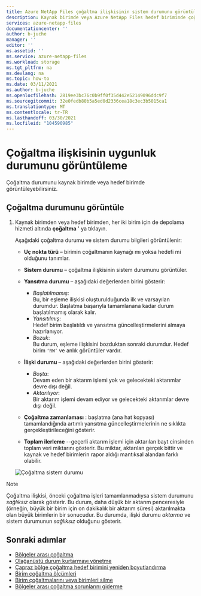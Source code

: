 ```yaml
---
title: Azure NetApp Files çoğaltma ilişkisinin sistem durumunu görüntüle | Microsoft Docs
description: Kaynak birimde veya Azure NetApp Files hedef biriminde çoğaltma durumunun nasıl görüntüleneceğini açıklar.
services: azure-netapp-files
documentationcenter: ''
author: b-juche
manager: ''
editor: ''
ms.assetid: ''
ms.service: azure-netapp-files
ms.workload: storage
ms.tgt_pltfrm: na
ms.devlang: na
ms.topic: how-to
ms.date: 03/11/2021
ms.author: b-juche
ms.openlocfilehash: 2819ee3bc76c0b9ff0f35d442e52149096ddc9f7
ms.sourcegitcommit: 32e0fedb80b5a5ed0d2336cea18c3ec3b5015ca1
ms.translationtype: MT
ms.contentlocale: tr-TR
ms.lasthandoff: 03/30/2021
ms.locfileid: "104590985"
---
```

# <a name="display-health-status-of-replication-relationship"></a>Çoğaltma ilişkisinin uygunluk durumunu görüntüleme 

Çoğaltma durumunu kaynak birimde veya hedef birimde görüntüleyebilirsiniz.  

## <a name="display-replication-status"></a>Çoğaltma durumunu görüntüle

1. Kaynak birimden veya hedef birimden, her iki birim için de depolama hizmeti altında **çoğaltma** ' ya tıklayın.

    Aşağıdaki çoğaltma durumu ve sistem durumu bilgileri görüntülenir:  
    * **Uç nokta türü** – birimin çoğaltmanın kaynağı mı yoksa hedefi mi olduğunu tanımlar.
    * **Sistem durumu** – çoğaltma ilişkisinin sistem durumunu görüntüler.
    * **Yansıtma durumu** – aşağıdaki değerlerden birini gösterir:
        * *Başlatılmamış*:  
            Bu, bir eşleme ilişkisi oluşturulduğunda ilk ve varsayılan durumdur. Başlatma başarıyla tamamlanana kadar durum başlatılmamış olarak kalır.
        * *Yansıtılmış*:   
            Hedef birim başlatıldı ve yansıtma güncelleştirmelerini almaya hazırlanıyor.
        * *Bozuk*:   
            Bu durum, eşleme ilişkisini bozduktan sonraki durumdur. Hedef birim `‘RW’` ve anlık görüntüler vardır.
    * **İlişki durumu** – aşağıdaki değerlerden birini gösterir: 
        * *Boşta*:  
            Devam eden bir aktarım işlemi yok ve gelecekteki aktarımlar devre dışı değil.
        * *Aktarılıyor*:  
            Bir aktarım işlemi devam ediyor ve gelecekteki aktarımlar devre dışı değil.
    * **Çoğaltma zamanlaması** : başlatma (ana hat kopyası) tamamlandığında artımlı yansıtma güncelleştirmelerinin ne sıklıkta gerçekleştirileceğini gösterir.

    * **Toplam ilerleme** --geçerli aktarım işlemi için aktarılan bayt cinsinden toplam veri miktarını gösterir. Bu miktar, aktarılan gerçek bittir ve kaynak ve hedef birimlerin rapor aldığı mantıksal alandan farklı olabilir.  

    ![Çoğaltma sistem durumu](../media/azure-netapp-files/cross-region-replication-health-status.png)

> [!NOTE] 
> Çoğaltma ilişkisi, önceki çoğaltma işleri tamamlanmadıysa sistem durumunu *sağlıksız* olarak gösterir. Bu durum, daha düşük bir aktarım penceresiyle (örneğin, büyük bir birim için on dakikalık bir aktarım süresi) aktarılmakta olan büyük birimlerin bir sonucudur. Bu durumda, ilişki durumu *aktarma* ve sistem durumunun *sağlıksız* olduğunu gösterir.

## <a name="next-steps"></a>Sonraki adımlar  

* [Bölgeler arası çoğaltma](cross-region-replication-introduction.md)
* [Olağanüstü durum kurtarmayı yönetme](cross-region-replication-manage-disaster-recovery.md)
* [Çapraz bölge çoğaltma hedef birimini yeniden boyutlandırma](azure-netapp-files-resize-capacity-pools-or-volumes.md#resize-a-cross-region-replication-destination-volume)
* [Birim çoğaltma ölçümleri](azure-netapp-files-metrics.md#replication)
* [Birim çoğaltmalarını veya birimleri silme](cross-region-replication-delete.md)
* [Bölgeler arası çoğaltma sorunlarını giderme](troubleshoot-cross-region-replication.md)

